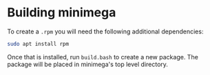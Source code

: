 # Building minimega

To create a ``.rpm`` you will need the following additional dependencies:

```bash
sudo apt install rpm
```

Once that is installed, run ``build.bash`` to create a new package.
The package will be placed in minimega's top level directory.

